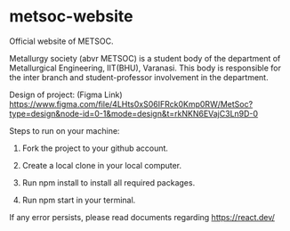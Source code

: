 # metsoc-website
Official website of METSOC.

Metallurgy society (abvr METSOC) is a student body of the department of Metallurgical Engineering, IIT(BHU), Varanasi. This body is responsible for the inter branch and student-professor involvement in the department.

Design of project: (Figma Link) https://www.figma.com/file/4LHts0xS06IFRck0Kmp0RW/MetSoc?type=design&node-id=0-1&mode=design&t=rkNKN6EVajC3Ln9D-0


Steps to run on your machine:
1. Fork the project to your github account.

2. Create a local clone in your local computer.

3. Run npm install to install all required packages.

4. Run npm start in your terminal.

If any error persists, please read documents regarding https://react.dev/


